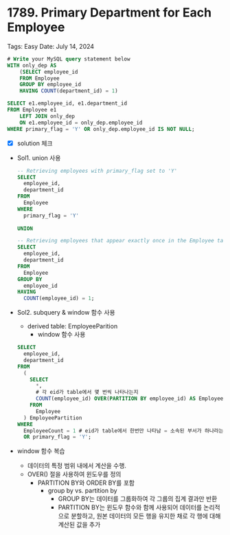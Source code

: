 # 1789. Primary Department for Each Employee

Tags: Easy
Date: July 14, 2024

```sql
# Write your MySQL query statement below
WITH only_dep AS
    (SELECT employee_id
    FROM Employee
    GROUP BY employee_id
    HAVING COUNT(department_id) = 1)

SELECT e1.employee_id, e1.department_id
FROM Employee e1
    LEFT JOIN only_dep
    ON e1.employee_id = only_dep.employee_id
WHERE primary_flag = 'Y' OR only_dep.employee_id IS NOT NULL;
```

- [x]  solution 체크
- Sol1. union 사용
    
    ```sql
    -- Retrieving employees with primary_flag set to 'Y'
    SELECT 
      employee_id, 
      department_id 
    FROM 
      Employee 
    WHERE 
      primary_flag = 'Y' 
      
    UNION 
    
    -- Retrieving employees that appear exactly once in the Employee table
    SELECT 
      employee_id, 
      department_id 
    FROM 
      Employee 
    GROUP BY 
      employee_id 
    HAVING 
      COUNT(employee_id) = 1;
    ```
    
- Sol2. subquery & window 함수 사용
    - derived table: EmployeeParition
        - window 함수 사용
    
    ```sql
    SELECT 
      employee_id, 
      department_id 
    FROM 
      (
        SELECT 
          *, 
          # 각 eid가 table에서 몇 번씩 나타나는지 
          COUNT(employee_id) OVER(PARTITION BY employee_id) AS EmployeeCount
        FROM 
          Employee
      ) EmployeePartition 
    WHERE 
      EmployeeCount = 1 # eid가 table에서 한번만 나타남 = 소속된 부서가 하나라는 뜻
      OR primary_flag = 'Y';
    ```
    
- window 함수 복습
    - 데이터의 특정 범위 내에서 계산을 수행.
    - OVER() 절을 사용하여 윈도우를 정의
        - PARTITION BY와 ORDER BY를 포함
            - group by vs. partition by
                - GROUP BY는 데이터를 그룹화하여 각 그룹의 집계 결과만 반환
                - PARTITION BY는 윈도우 함수와 함께 사용되어 데이터를 논리적으로 분할하고, 원본 데이터의 모든 행을 유지한 채로 각 행에 대해 계산된 값을 추가